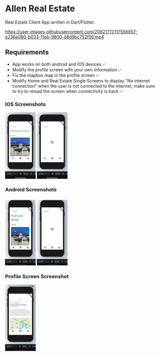 # Allen Real Estate

Real Estate Client App written in Dart/Flutter.

https://user-images.githubusercontent.com/20821711/117556957-e236e080-b033-11eb-9800-d8d9bc752f56.mp4

## Requirements
- App works on both android and IOS devices ✅
- Modify the profile screen with your own information ✅
- Fix the mapbox map in the profile screen ✅
- Modify Home and Real Estate Single Screens to display "No internet connection" when the user is not connected to the internet, make sure to try to reload the screen when connectivity is back ✅



### IOS Screenshots
<img src="screenshots/IphoneWifi.PNG" width="100" >     <img src="screenshots/IphoneW:OWifi.PNG" width="100" > 

### Android Screenshots
<img src="screenshots/AndroidWithWifi.JPG" width="100" height="220" >     <img src="screenshots/AndroidW:OWifi.JPG" width="100" height="220" > 

### Profile Screen Screenshot
<img src="screenshots/ProfileScreen.png" width="100" >




